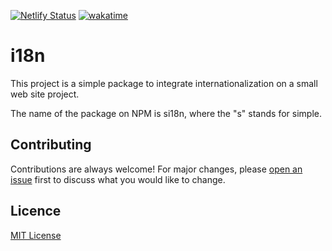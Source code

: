 [![Netlify Status](https://api.netlify.com/api/v1/badges/8265ca9c-3d2f-434a-94b8-0b5f3ff7af45/deploy-status)](https://app.netlify.com/sites/si18n/deploys) [![wakatime](https://wakatime.com/badge/user/c7cc65f4-4921-4723-a014-551e8110a116/project/7b08fe76-98cb-44e3-bcab-294aad0fda0a.svg)](https://wakatime.com/badge/user/c7cc65f4-4921-4723-a014-551e8110a116/project/7b08fe76-98cb-44e3-bcab-294aad0fda0a)

# i18n

This project is a simple package to integrate internationalization on a small web site project.

The name of the package on NPM is si18n, where the "s" stands for simple.

## Contributing

Contributions are always welcome! For major changes, please [open an issue](https://github.com/jdbruxelles/i18n/issues/new) first to discuss what you would like to change.

## Licence

[MIT License](LICENSE)
